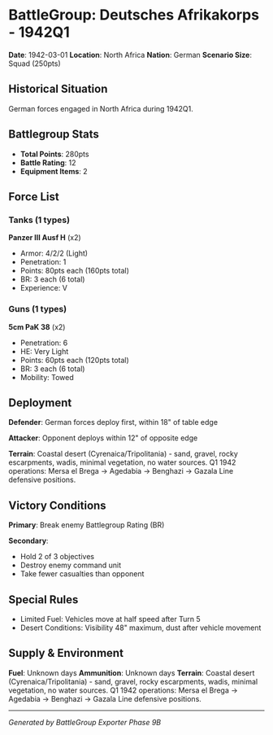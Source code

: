 # BattleGroup: Deutsches Afrikakorps - 1942Q1

**Date**: 1942-03-01
**Location**: North Africa
**Nation**: German
**Scenario Size**: Squad (250pts)

## Historical Situation

German forces engaged in North Africa during 1942Q1.

## Battlegroup Stats

- **Total Points**: 280pts
- **Battle Rating**: 12
- **Equipment Items**: 2

## Force List

### Tanks (1 types)

**Panzer III Ausf H** (x2)
- Armor: 4/2/2 (Light)
- Penetration: 1
- Points: 80pts each (160pts total)
- BR: 3 each (6 total)
- Experience: V

### Guns (1 types)

**5cm PaK 38** (x2)
- Penetration: 6
- HE: Very Light
- Points: 60pts each (120pts total)
- BR: 3 each (6 total)
- Mobility: Towed


## Deployment

**Defender**: German forces deploy first, within 18" of table edge

**Attacker**: Opponent deploys within 12" of opposite edge

**Terrain**: Coastal desert (Cyrenaica/Tripolitania) - sand, gravel, rocky escarpments, wadis, minimal vegetation, no water sources. Q1 1942 operations: Mersa el Brega → Agedabia → Benghazi → Gazala Line defensive positions.

## Victory Conditions

**Primary**: Break enemy Battlegroup Rating (BR)

**Secondary**:
- Hold 2 of 3 objectives
- Destroy enemy command unit
- Take fewer casualties than opponent

## Special Rules

- Limited Fuel: Vehicles move at half speed after Turn 5
- Desert Conditions: Visibility 48" maximum, dust after vehicle movement

## Supply & Environment

**Fuel**: Unknown days
**Ammunition**: Unknown days
**Terrain**: Coastal desert (Cyrenaica/Tripolitania) - sand, gravel, rocky escarpments, wadis, minimal vegetation, no water sources. Q1 1942 operations: Mersa el Brega → Agedabia → Benghazi → Gazala Line defensive positions.

---

*Generated by BattleGroup Exporter Phase 9B*
